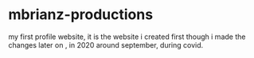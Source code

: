 # mbrianz-productions
my first profile website,
it is the website i created first though i made the changes later on , in 2020 around september, during covid.
